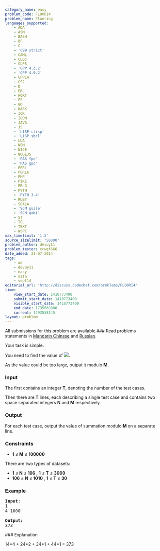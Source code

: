 ```yaml
---
category_name: easy
problem_code: FLOORI4
problem_name: Flooring
languages_supported:
    - ADA
    - ASM
    - BASH
    - BF
    - C
    - 'C99 strict'
    - CAML
    - CLOJ
    - CLPS
    - 'CPP 4.3.2'
    - 'CPP 4.9.2'
    - CPP14
    - CS2
    - D
    - ERL
    - FORT
    - FS
    - GO
    - HASK
    - ICK
    - ICON
    - JAVA
    - JS
    - 'LISP clisp'
    - 'LISP sbcl'
    - LUA
    - NEM
    - NICE
    - NODEJS
    - 'PAS fpc'
    - 'PAS gpc'
    - PERL
    - PERL6
    - PHP
    - PIKE
    - PRLG
    - PYTH
    - 'PYTH 3.4'
    - RUBY
    - SCALA
    - 'SCM guile'
    - 'SCM qobi'
    - ST
    - TCL
    - TEXT
    - WSPC
max_timelimit: '1.5'
source_sizelimit: '50000'
problem_author: devuy11
problem_tester: xcwgf666
date_added: 21-07-2014
tags:
    - ad
    - devuy11
    - easy
    - math
    - sept14
editorial_url: 'http://discuss.codechef.com/problems/FLOORI4'
time:
    view_start_date: 1410773400
    submit_start_date: 1410773400
    visible_start_date: 1410773400
    end_date: 1735669800
    current: 1493558145
layout: problem
---
```

All submissions for this problem are available.###  Read problems statements in [Mandarin Chinese](http://www.codechef.com/download/translated/SEPT14/mandarin/FLOORI4.pdf) and [Russian](http://www.codechef.com/download/translated/SEPT14/russian/FLOORI4.pdf).

Your task is simple. 


You need to find the value of 
![](/download/extimages/cf6ab82c8e6808558c16486b31044dce.gif).


As the value could be too large, output it modulo **M**.

### Input

The first contains an integer **T**, denoting the number of the test cases.

Then there are **T** lines, each describing a single test case and contains two space separated integers **N** and **M** respectively.

### Output

For each test case, output the value of summation modulo **M** on a separate line.

### Constraints

- **1** ≤  **M**  ≤ **100000**

There are two types of datasets:

- **1** ≤ **N** ≤ **106** , **1** ≤ **T** ≤ **3000**
- **106** ≤ **N** ≤ **1010** , **1** ≤ **T** ≤ **30**

### Example

<pre><b>Input:</b>
1
4 1000

<b>Output:</b>
373
</pre>### Explanation

14\*4 + 24\*2 + 34\*1 + 44\*1 = 373
